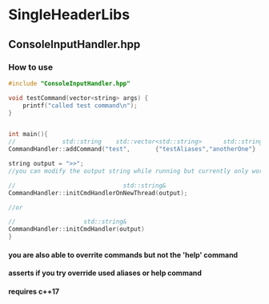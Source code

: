 # SingleHeaderLibs

## ConsoleInputHandler.hpp
### How to use
```c++
#include "ConsoleInputHandler.hpp"

void testCommand(vector<string> args) {
	printf("called test command\n");
}


int main(){
//			   std::string    std::vector<std::string>		std::string		 void*()
CommandHandler::addCommand("test",       {"testAliases","anotherOne"}      ,   "desciption for help"},   testCommand)

string output = ">>";
//you can modify the output string while running but currently only works with initCmdHandlerOnNewThread

//                         		std::string&
CommandHandler::initCmdHandlerOnNewThread(output);

//or 

//		             std::string&
CommandHandler::initCmdHandler(output)
}
```

#### you are also able to overrite commands but not the 'help' command
#### asserts if you try override used aliases or help command
#### requires c++17
